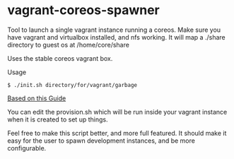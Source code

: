 vagrant-coreos-spawner
======================

Tool to launch a single vagrant instance running a coreos. Make sure you have vagrant and virtualbox installed, and nfs working. It will map a ./share directory to guest os at /home/core/share

Uses the stable coreos vagrant box.

Usage

`` $ ./init.sh directory/for/vagrant/garbage ``

[Based on this Guide](https://coreos.com/docs/running-coreos/platforms/vagrant/#single-machine)

You can edit the provision.sh which will be run inside your vagrant instance when it is created to set up things.

Feel free to make this script better, and more full featured. It should make it easy for the user to spawn development instances, and be more configurable.
